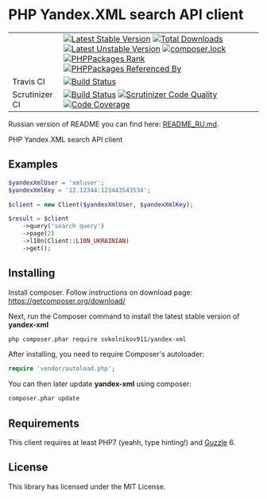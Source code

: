 PHP Yandex.XML search API client
=====================================

|  |  |
|----------------|--------------------------------------------------------------------------------------------------------------------------------------------------------------------------------------------------------------------------------------------------------------------------------------------------------------------------------------------------------------------------------------------------------------------------------------------------------------------------------------------------------------------------------------------------------------------------------------------------------------------------------------------------------------------------------------------------------------------------------------------------------------------------------------------------------------------------------------------------------------------------------------------------------------------------------------------------------------------------------------------|
|  | [![Latest Stable Version](https://poser.pugx.org/sokolnikov911/yandex-xml/v/stable)](https://packagist.org/packages/sokolnikov911/yandex-xml) [![Total Downloads](https://poser.pugx.org/sokolnikov911/yandex-xml/downloads)](https://packagist.org/packages/sokolnikov911/yandex-xml) [![Latest Unstable Version](https://poser.pugx.org/sokolnikov911/yandex-xml/v/unstable)](https://packagist.org/packages/sokolnikov911/yandex-xml) [![composer.lock](https://poser.pugx.org/sokolnikov911/yandex-xml/composerlock)](https://packagist.org/packages/sokolnikov911/yandex-xml) [![PHPPackages Rank](http://phppackages.org/p/sokolnikov911/yandex-xml/badge/rank.svg)](http://phppackages.org/p/sokolnikov911/yandex-xml) [![PHPPackages Referenced By](http://phppackages.org/p/sokolnikov911/yandex-xml/badge/referenced-by.svg)](http://phppackages.org/p/sokolnikov911/yandex-xml) |
| Travis CI | [![Build Status](https://travis-ci.org/sokolnikov911/yandex-xml.svg?branch=master)](https://travis-ci.org/sokolnikov911/yandex-xml) |
| Scrutinizer CI | [![Build Status](https://scrutinizer-ci.com/g/sokolnikov911/yandex-xml/badges/build.png?b=master)](https://scrutinizer-ci.com/g/sokolnikov911/yandex-xml/build-status/master) [![Scrutinizer Code Quality](https://scrutinizer-ci.com/g/sokolnikov911/yandex-xml/badges/quality-score.png?b=master)](https://scrutinizer-ci.com/g/sokolnikov911/yandex-xml/?branch=master) [![Code Coverage](https://scrutinizer-ci.com/g/sokolnikov911/yandex-xml/badges/coverage.png?b=master)](https://scrutinizer-ci.com/g/sokolnikov911/yandex-xml/?branch=master) |


Russian version of README you can find here: [README_RU.md](https://github.com/sokolnikov911/yandex-xml/blob/master/README_RU.md).

PHP Yandex.XML search API client


## Examples

```php
$yandexXmlUser = 'xmluser';
$yandexXmlKey = '12.12344:123443543534';

$client = new Client($yandexXmlUser, $yandexXmlKey);

$result = $client
    ->query('search query')
    ->page(2)
    ->l10n(Client::L10N_UKRAINIAN)
    ->get();
```

## Installing

Install composer. Follow instructions on download page: https://getcomposer.org/download/

Next, run the Composer command to install the latest stable version of **yandex-xml**

```bash
php composer.phar require sokolnikov911/yandex-xml
```

After installing, you need to require Composer's autoloader:

```php
require 'vendor/autoload.php';
```

You can then later update **yandex-xml** using composer:

 ```bash
composer.phar update
 ```
 
 
## Requirements

This client requires at least PHP7 (yeahh, type hinting!) and [Guzzle](https://github.com/guzzle/guzzle) 6.


## License

This library has licensed under the MIT License.